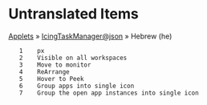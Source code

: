 # Untranslated Items
[Applets](../../../README.md) &#187; [IcingTaskManager@json](../README.md) &#187; Hebrew (he)

       1	px
       2	Visible on all workspaces
       3	Move to monitor
       4	ReArrange
       5	Hover to Peek
       6	Group apps into single icon
       7	Group the open app instances into single icon
